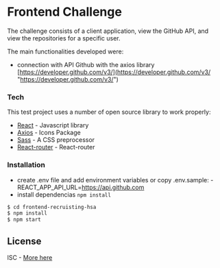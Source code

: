 # Frontend Challenge

The challenge consists of a client application, view the GitHub API, and view the repositories for a specific user.

The main functionalities developed were:

- connection with API Github with the axios library [https://developer.github.com/v3/](https://developer.github.com/v3/ "https://developer.github.com/v3/")

### Tech

This test project uses a number of open source library to work properly:

- [React](https://es.reactjs.org/) - Javascript library
- [Axios](https://react-icons.netlify.com/) - Icons Package
- [Sass](https://sass-lang.com/) - A CSS preprocessor
- [React-router](https://reactrouter.com/) - React-router

### Installation

- create .env file and add environment variables or copy .env.sample:
  -REACT_APP_API_URL=https://api.github.com
- install dependencias `npm install`

```sh
$ cd frontend-recruisting-hsa
$ npm install
$ npm start
```

## License

ISC - [More here](https://www.isc.org/licenses/)
